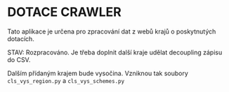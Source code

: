 # DOTACE CRAWLER

Tato aplikace je určena pro zpracování dat z webů krajů o poskytnutých dotacích.

STAV: Rozpracováno. Je třeba doplnit další kraje udělat decoupling zápisu do CSV.

Dalším přídaným krajem bude vysočina. Vzniknou tak soubory `cls_vys_region.py` a `cls_vys_schemes.py`

